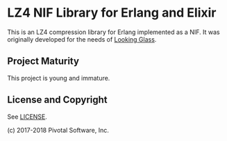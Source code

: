 # LZ4 NIF Library for Erlang and Elixir

This is an LZ4 compression library for Erlang implemented as a NIF. It was originally
developed for the needs of [Looking Glass](https://github.com/rabbitmq/looking_glass).

## Project Maturity

This project is young and immature.

## License and Copyright

See [LICENSE](./LICENSE).

(c) 2017-2018 Pivotal Software, Inc.
